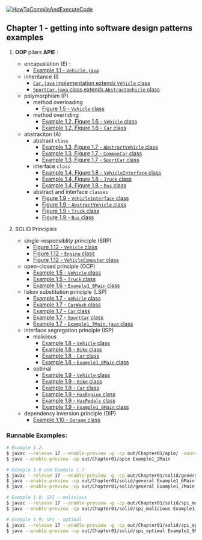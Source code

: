 [![HowToCompileAndExecuteCode](https://img.shields.io/badge/How_To_Compile_And_Execute_Code-0067B6?style=for-the-badge&logoColor=white)](https://github.com/PacktPublishing/Practical-Design-Patterns-for-Java-Developers/blob/main/HowToCompileAndExecute.md) 
## Chapter 1 -  getting into software design patterns examples
 1. **OOP** pilars **APIE** :
    - encapuslation (E) : 
        - [Example 1.1 - `Vehicle.java`](https://github.com/PacktPublishing/Practical-Design-Patterns-for-Java-Developers/blob/main/Chapter01/apie/Vehicle.java)
    - inheritance   (I)
        - [`Car.java` implementation extends `Vehicle` class](https://github.com/PacktPublishing/Practical-Design-Patterns-for-Java-Developers/blob/main/Chapter01/apie/Car.java)
        - [`SportCar.java` class extends `AbstractVehicle` class](https://github.com/PacktPublishing/Practical-Design-Patterns-for-Java-Developers/blob/main/Chapter01/apie/SportCar.java)
    - polymorphism  (P)
        - method overloading
            - [Figure 1.5 - `Vehicle` class](https://github.com/PacktPublishing/Practical-Design-Patterns-for-Java-Developers/blob/main/Chapter01/apie/Vehicle.java)
        - method overriding
            - [Example 1.2, Figure 1.6 - `Vehicle` class](https://github.com/PacktPublishing/Practical-Design-Patterns-for-Java-Developers/blob/main/Chapter01/apie/Vehicle.java)
            - [Example 1.2, Figure 1.6 - `Car` class](https://github.com/PacktPublishing/Practical-Design-Patterns-for-Java-Developers/blob/main/Chapter01/apie/Car.java)
    - abstraciton   (A)
        - abstract `class`
            - [Example 1.3, Figure 1.7 - `AbstractVehicle` class](https://github.com/PacktPublishing/Practical-Design-Patterns-for-Java-Developers/blob/main/Chapter01/apie/AbstractVehicle.java)
            - [Example 1.3, Figure 1.7 - `CommonCar` class](https://github.com/PacktPublishing/Practical-Design-Patterns-for-Java-Developers/blob/main/Chapter01/apie/CommonCar.java)
            - [Example 1.3, Figure 1.7 - `SportCar` class](https://github.com/PacktPublishing/Practical-Design-Patterns-for-Java-Developers/blob/main/Chapter01/apie/SportCar.java)
        - interface `class`
            - [Example 1.4, Figure 1.8 - `VehicleInterface` class](https://github.com/PacktPublishing/Practical-Design-Patterns-for-Java-Developers/blob/main/Chapter01/apie/VehicleInterface.java)
            - [Example 1.4, Figure 1.8 - `Truck` class](https://github.com/PacktPublishing/Practical-Design-Patterns-for-Java-Developers/blob/main/Chapter01/apie/Truck.java)
            - [Example 1.4, Figure 1.8 - `Bus` class](https://github.com/PacktPublishing/Practical-Design-Patterns-for-Java-Developers/blob/main/Chapter01/apie/Bus.java) 
        - abstract and interface `classes`
            - [Figure 1.9 - `VehicleInterface` class](https://github.com/PacktPublishing/Practical-Design-Patterns-for-Java-Developers/blob/main/Chapter01/apie/VehicleInterface.java)
            - [Figure 1.9 - `AbstractVehicle` class](https://github.com/PacktPublishing/Practical-Design-Patterns-for-Java-Developers/blob/main/Chapter01/apie/AbstractVehicle.java)
            - [Figure 1.9 - `Truck` class](https://github.com/PacktPublishing/Practical-Design-Patterns-for-Java-Developers/blob/main/Chapter01/apie/CommonCar.java)
            - [Figure 1.9 - `Bus` class](https://github.com/PacktPublishing/Practical-Design-Patterns-for-Java-Developers/blob/main/Chapter01/apie/SportCar.java) 


 2. SOLID Principles
    - single-responsiblity principle (SRP)
        - [Figure 1.12 - `Vehicle` class](https://github.com/PacktPublishing/Practical-Design-Patterns-for-Java-Developers/blob/main/Chapter01/solid/srp/Vehicle.java)
        - [Figure 1.12 - `Engine` class](https://github.com/PacktPublishing/Practical-Design-Patterns-for-Java-Developers/blob/main/Chapter01/solid/srp/Engine.java)
        - [Figure 1.12 - `VehicleComputer` class](https://github.com/PacktPublishing/Practical-Design-Patterns-for-Java-Developers/blob/main/Chapter01/solid/srp/VehicleComputer.java)
    - open-closed principle (OCP)
        - [Example 1.5 - `Vehicle` class](https://github.com/PacktPublishing/Practical-Design-Patterns-for-Java-Developers/blob/main/Chapter01/solid/general/Vehicle.java)
        - [Example 1.5 - `Truck` class](https://github.com/PacktPublishing/Practical-Design-Patterns-for-Java-Developers/blob/main/Chapter01/solid/general/Truck.java)
        - [Example 1.6 - `Example1_6Main` class](https://github.com/PacktPublishing/Practical-Design-Patterns-for-Java-Developers/blob/main/Chapter01/solid/general/Example1_6Main.java)
    - liskov substitution principle (LSP)
        - [Example 1.7 - `Vehicle` class](https://github.com/PacktPublishing/Practical-Design-Patterns-for-Java-Developers/blob/main/Chapter01/solid/general/Vehicle.java)
        - [Example 1.7 - `CarWash` class](https://github.com/PacktPublishing/Practical-Design-Patterns-for-Java-Developers/blob/main/Chapter01/solid/general/CarWash.java)
        - [Example 1.7 - `Car` class](https://github.com/PacktPublishing/Practical-Design-Patterns-for-Java-Developers/blob/main/Chapter01/solid/general/Car.java)
        - [Example 1.7 - `SportCar` class](https://github.com/PacktPublishing/Practical-Design-Patterns-for-Java-Developers/blob/main/Chapter01/solid/general/SportCar.java)
        - [Example 1.7 - `Example1_7Main.java` class](https://github.com/PacktPublishing/Practical-Design-Patterns-for-Java-Developers/blob/main/Chapter01/solid/general/Example1_7Main.java)
    - interface segregation principle (ISP)
        - malicious
            - [Example 1.8 - `Vehicle` class](https://github.com/PacktPublishing/Practical-Design-Patterns-for-Java-Developers/blob/main/Chapter01/solid/spi_malicious/Vehicle.java)
            - [Example 1.8 - `Bike` class](https://github.com/PacktPublishing/Practical-Design-Patterns-for-Java-Developers/blob/main/Chapter01/solid/spi_malicious/Bike.java)
            - [Example 1.8 - `Car` class](https://github.com/PacktPublishing/Practical-Design-Patterns-for-Java-Developers/blob/main/Chapter01/solid/spi_malicious/Car.java)
            - [Example 1.8 - `Example1_8Main` class](https://github.com/PacktPublishing/Practical-Design-Patterns-for-Java-Developers/blob/main/Chapter01/solid/spi_malicious/Example1_8Main.java)
        - optimal
            - [Example 1.9 - `Vehicle` class](https://github.com/PacktPublishing/Practical-Design-Patterns-for-Java-Developers/blob/main/Chapter01/solid/spi_optimal/Vehicle.java)
            - [Example 1.9 - `Bike` class](https://github.com/PacktPublishing/Practical-Design-Patterns-for-Java-Developers/blob/main/Chapter01/solid/spi_optimal/Bike.java)
            - [Example 1.9 - `Car` class](https://github.com/PacktPublishing/Practical-Design-Patterns-for-Java-Developers/blob/main/Chapter01/solid/spi_optimal/Car.java)
            - [Example 1.9 - `HasEngine` class](https://github.com/PacktPublishing/Practical-Design-Patterns-for-Java-Developers/blob/main/Chapter01/solid/spi_optimal/HasEngine.java)
            - [Example 1.9 - `HasPedals` class](https://github.com/PacktPublishing/Practical-Design-Patterns-for-Java-Developers/blob/main/Chapter01/solid/spi_optimal/HasPedals.java)
            - [Example 1.9 - `Example1_8Main` class](https://github.com/PacktPublishing/Practical-Design-Patterns-for-Java-Developers/blob/main/Chapter01/solid/spi_optimal/Example1_9Main.java)
    - dependency inversion principle (DIP)
        - [Example 1.10 - `Gerage` class](https://github.com/PacktPublishing/Practical-Design-Patterns-for-Java-Developers/blob/main/Chapter01/solid/dip/Garage.java)

### Runnable Examples:
```bash
# Example 1.2:
$ javac --release 17 --enable-preview -g -cp out/Chapter01/apie/ -sourcepath java -d out/Chapter01/apie ./Chapter01/apie/*.java
$ java --enable-preview -cp out/Chapter01/apie Example1_2Main

# Example 1.6 and Example 1.7
$ javac --release 17 --enable-preview -g -cp out/Chapter01/solid/general/ -sourcepath java -d out/Chapter01/solid/general ./Chapter01/solid/general/*.java
$ java --enable-preview -cp out/Chapter01/solid/general Example1_6Main
$ java --enable-preview -cp out/Chapter01/solid/general Example1_7Main

# Example 1.8: SPI - malicious
$ javac --release 17 --enable-preview -g -cp out/Chapter01/solid/spi_malicious/ -sourcepath java -d out/Chapter01/solid/spi_malicious ./Chapter01/solid/spi_malicious/*.java
$ java --enable-preview -cp out/Chapter01/solid/spi_malicious Example1_8Main

# Example 1.9: SPI - optimal
$ javac --release 17 --enable-preview -g -cp out/Chapter01/solid/spi_optimal/ -sourcepath java -d out/Chapter01/solid/spi_optimal ./Chapter01/solid/spi_optimal/*.java
$ java --enable-preview -cp out/Chapter01/solid/spi_optimal Example1_9Main
